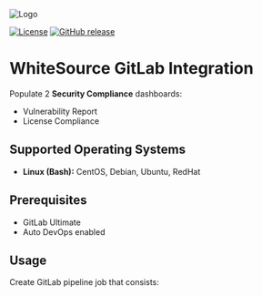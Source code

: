 ![Logo](https://whitesource-resources.s3.amazonaws.com/ws-sig-images/Whitesource_Logo_178x44.png)  

[![License](https://img.shields.io/badge/License-Apache%202.0-yellowgreen.svg)](https://opensource.org/licenses/Apache-2.0)
[![GitHub release](https://img.shields.io/github/release/whitesource-ps/wss-template.svg)](https://github.com/whitesource-ps/wss-template/releases/latest)  
# WhiteSource GitLab Integration
Populate 2 **Security Compliance** dashboards:
- Vulnerability Report
- License Compliance

## Supported Operating Systems
- **Linux (Bash):**	CentOS, Debian, Ubuntu, RedHat

## Prerequisites
- GitLab Ultimate
- Auto DevOps enabled

## Usage
Create GitLab pipeline job that consists:
```javascript

```